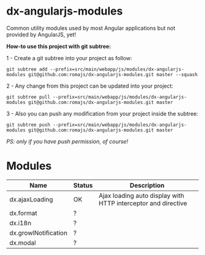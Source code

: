 dx-angularjs-modules
====================

Common utility modules used by most Angular applications but not provided by AngularJS, yet!

**How-to use this project with git subtree:**

1 - Create a git subtree into your project as follow:
```shell
git subtree add --prefix=src/main/webapp/js/modules/dx-angularjs-modules git@github.com:romajs/dx-angularjs-modules.git master --squash
```

2 - Any change from this project can be updated into your project:
```shell
git subtree pull --prefix=src/main/webapp/js/modules/dx-angularjs-modules git@github.com:romajs/dx-angularjs-modules.git master
```

3 - Also you can push any modification from your project inside the subtree:
```shell
git subtree push --prefix=src/main/webapp/js/modules/dx-angularjs-modules git@github.com:romajs/dx-angularjs-modules.git master
```
*PS: only if you have push permission, of course!*

# Modules

Name                 | Status | Description
---------------------|--------|------------
dx.ajaxLoading       | OK     | Ajax loading auto display with HTTP interceptor and directive
dx.format            | ?      | 
dx.i18n              | ?      |
dx.growlNotification | ?      |
dx.modal             | ?      |